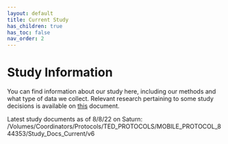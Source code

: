 ```yaml
---
layout: default
title: Current Study
has_children: true
has_toc: false
nav_order: 2
---
```

# Study Information

You can find information about our study here, including our methods and what type of data we collect. Relevant research pertaining to some study decisions is available on [this](https://docs.google.com/document/d/150xUrT0Y26mWXdCmnRrMb0ZaEUaaDtxtFNSXjpnTJr8/edit) document. 

Latest study documents as of 8/8/22 on Saturn: /Volumes/Coordinators/Protocols/TED_PROTOCOLS/MOBILE_PROTOCOL_844353/Study_Docs_Current/v6